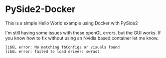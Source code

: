 # PySide2-Docker
This is a simple Hello World example using Docker with PySide2

I'm still having some issues with these openGL errors, but the GUI works.
If you know how to fix without using an Nvidia based container let me know.
```
libGL error: No matching fbConfigs or visuals found
libGL error: failed to load driver: swrast
```